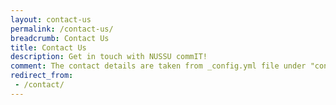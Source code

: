 ```yaml
---
layout: contact-us
permalink: /contact-us/
breadcrumb: Contact Us
title: Contact Us
description: Get in touch with NUSSU commIT!
comment: The contact details are taken from _config.yml file under "contact".
redirect_from:
 - /contact/
---
```


